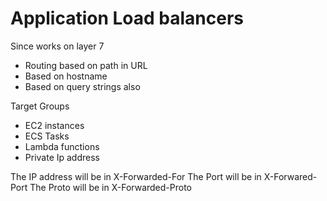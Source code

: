 # Application Load balancers
Since works on layer 7
- Routing based on path in URL
- Based on hostname
- Based on query strings also

Target Groups
- EC2 instances
- ECS Tasks
- Lambda functions
- Private Ip address

The IP address will be in X-Forwarded-For 
The Port will be in X-Forwared-Port
The Proto will be in X-Forwarded-Proto


